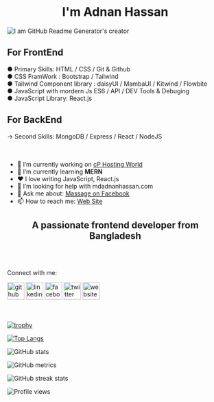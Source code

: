 <h1 align="center">I'm Adnan Hassan</h1>

![I am GitHub Readme Generator's creator](https://synergytopimages.s3.ap-south-1.amazonaws.com/wp-content/uploads/2021/07/06034502/MERN-1-1.png)

<h2>For FrontEnd</h2>
● Primary Skills: HTML / CSS / Git & Github <br>
● CSS FramWork : Bootstrap / Tailwind <br>
● Tailwind Component library : daisyUI / MambaUI / Kitwind / Flowbite <br>
● JavaScript with mordern Js ES6 / API / DEV Tools & Debuging <br>
● JavaScript Library: React.js

<h2>For BackEnd</h2>
→ Second Skills: MongoDB / Express / React / NodeJS <br> <br> <br>


- 💼 I’m currently working on <a href="https://cphostingworld.com/">cP Hosting World</a> 
- 🌱 I’m currently learning <b>MERN</b>
- ❤️ I love writing JavaScript, React.js 
- 🤔 I’m looking for help with mdadnanhassan.com 
- 💬 Ask me about: <a href="[https://cphostingworld.com/](https://www.facebook.com/iamadnanhassan/)">Massage on Facebook</a> 
- 📫 How to reach me: <a href="https://mdadnanhassan.com/">Web Site</a> 

<h2 align="center">A passionate frontend developer from Bangladesh</h2> <br><br>

Connect with me:

[<img src='https://cdn.jsdelivr.net/npm/simple-icons@3.0.1/icons/github.svg' alt='github' height='40'>](https://github.com/imadnanhassan)  [<img src='https://cdn.jsdelivr.net/npm/simple-icons@3.0.1/icons/linkedin.svg' alt='linkedin' height='40'>](https://www.linkedin.com/in/iamadnanhassan/)  [<img src='https://cdn.jsdelivr.net/npm/simple-icons@3.0.1/icons/facebook.svg' alt='facebook' height='40'>](https://www.facebook.com/iamadnanhassan)  [<img src='https://cdn.jsdelivr.net/npm/simple-icons@3.0.1/icons/twitter.svg' alt='twitter' height='40'>](https://twitter.com/imadnanhassan)  [<img src='https://cdn.jsdelivr.net/npm/simple-icons@3.0.1/icons/icloud.svg' alt='website' height='40'>](https://mdadnanhassan.com/)  
<br><br>



[![trophy](https://github-profile-trophy.vercel.app/?username=imadnanhassan)](https://github.com/ryo-ma/github-profile-trophy)

[![Top Langs](https://github-readme-stats.vercel.app/api/top-langs/?username=imadnanhassan)](https://github.com/anuraghazra/github-readme-stats)

![GitHub stats](https://github-readme-stats.vercel.app/api?username=imadnanhassan&show_icons=true)  


![GitHub metrics](https://metrics.lecoq.io/imadnanhassan)  

![GitHub streak stats](https://github-readme-streak-stats.herokuapp.com/?user=imadnanhassan)  

![Profile views](https://gpvc.arturio.dev/imadnanhassan)  
